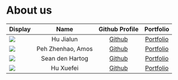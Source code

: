 # About us

Display | Name | Github Profile | Portfolio 
--------|:----:|:--------------:|:---------:
![](https://avatars.githubusercontent.com/SuibianP?s=100) | Hu Jialun | [Github](https://github.com/SuibianP) | [Portfolio](https://www.comp.nus.edu.sg/~hujialun/)
![](https://avatars.githubusercontent.com/APZH?s=100) | Peh Zhenhao, Amos | [Github](https://github.com/APZH) | [Portfolio](https://sg.linkedin.com/in/amos-peh-136342132)
![](https://avatars.githubusercontent.com/SeanRobertDH?s=100) | Sean den Hartog | [Github](https://github.com/SeanRobertDH) | [Portfolio](https://www.linkedin.com/in/seanrobertt/)
![](https://via.placeholder.com/100.png?text=Photo?s=100) | Hu Xuefei | [Github](https://github.com/Xuefei2001) | [Portfolio](docs/team/Xuefei.md)